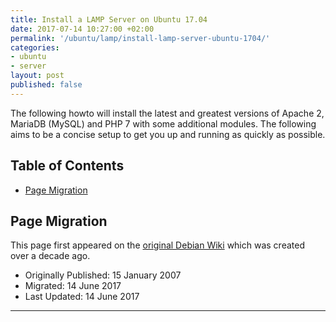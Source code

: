 ```yaml
---
title: Install a LAMP Server on Ubuntu 17.04
date: 2017-07-14 10:27:00 +02:00
permalink: '/ubuntu/lamp/install-lamp-server-ubuntu-1704/'
categories:
- ubuntu
- server
layout: post
published: false
---
```


The following howto will install the latest and greatest versions of Apache 2, MariaDB (MySQL) and PHP 7 with some additional modules. The following aims to be a concise setup to get you up and running as quickly as possible.

## Table of Contents
<!-- MarkdownTOC -->

- [Page Migration](#page-migration)

<!-- /MarkdownTOC -->

## Page Migration
This page first appeared on the [original Debian Wiki][history] which was created over a decade ago.

 - Originally Published: 15 January 2007
 - Migrated: 14 June 2017
 - Last Updated: 14 June 2017




---

[history]: /howto-history/
